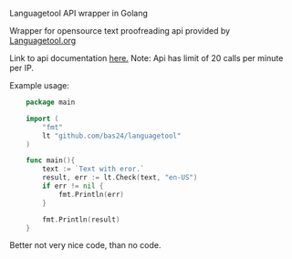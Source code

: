 Languagetool API wrapper in Golang

Wrapper for opensource text proofreading api provided by <a href="www.languagetool.org">Languagetool.org</a> 

Link to api documentation <a href="www.languagetool.org/http-api/swagger-ui/#/">here.</a>
Note: Api has limit of 20 calls per minute per IP.

Example usage:

```go
	package main

	import (
		"fmt"
		lt "github.com/bas24/languagetool"
	)

	func main(){
		text := `Text with eror.`
		result, err := lt.Check(text, "en-US")
		if err != nil {
			fmt.Println(err)
		}

		fmt.Println(result)
	}
```

Better not very nice code, than no code.